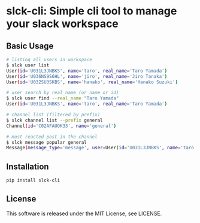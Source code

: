 # slck-cli: Simple cli tool to manage your slack workspace

## Basic Usage

```bash
# listing all users in workspace
$ slck user list
User(id='U031L3JNBKS', name='taro', real_name='Taro Yamada')
User(id='U036NS9S6HL', name='jiro', real_name='Jiro Tanaka')
User(id='U032SU3SKBS', name='hanako', real_name='Hanako Suzuki')

# user search by real_name (or name or id)
$ slck user find --real_name "Taro Yamada"
User(id='U031L3JNBKS', name='taro', real_name='Taro Yamada')

# channel list (filtered by prefix)
$ slck channel list --prefix general
Channel(id='C02AFAUOK33', name='general')

# most reacted post in the channel
$ slck message popular general
Message(message_type='message', user=User(id='U031L3JNBKS', name='taro', real_name='Taro Yamada'), channel=Channel(id='C02AFAUOK33', name='general'), ts='1647648476.156199', text='テスト', num_reply=0, num_replyuser=0, num_reaction=3, permalink='https://foo.slack.com/archives/C02AFAUOK33/p23471289471123')
```

## Installation

```bash
pip install slck-cli
```

## License

This software is released under the MIT License, see LICENSE.
